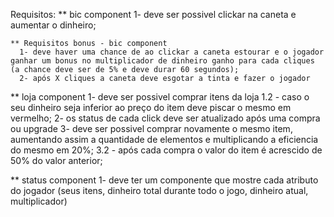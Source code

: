 Requisitos:
  ** bic component
    1- deve ser possivel clickar na caneta e aumentar o dinheiro;
    
    ** Requisitos bonus - bic component
      1- deve haver uma chance de ao clickar a caneta estourar e o jogador ganhar um bonus no multiplicador de dinheiro ganho para cada cliques (a chance deve ser de 5% e deve durar 60 segundos);
      2- após X cliques a caneta deve esgotar a tinta e fazer o jogador
  
  ** loja component
    1- deve ser possivel comprar itens da loja
      1.2 - caso o seu dinheiro seja inferior ao preço do item deve piscar o mesmo em vermelho;
    2- os status de cada click deve ser atualizado após uma compra ou upgrade
    3- deve ser possivel comprar novamente o mesmo item, aumentando assim a quantidade de elementos e multiplicando a eficiencia do mesmo em 20%;
      3.2 - após cada compra o valor do item é acrescido de 50% do valor anterior; 

  ** status component
    1- deve ter um componente que mostre cada atributo do jogador (seus itens, dinheiro total durante todo o jogo, dinheiro atual, multiplicador)